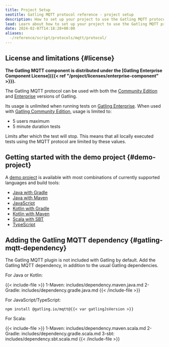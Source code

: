 ```yaml
---
title: Project Setup
seotitle: Gatling MQTT protocol reference - project setup
description: How to set up your project to use the Gatling MQTT protocol.
lead: Learn about how to set up your project to use the Gatling MQTT protocol.
date: 2024-02-07T14:18:28+00:00
aliases:
  -/reference/script/protocols/mqtt/protocol/
---
```


## License and limitations {#license}

**The Gatling MQTT component is distributed under the
[Gatling Enterprise Component License]({{< ref "/project/licenses/enterprise-component" >}}).**

The Gatling MQTT protocol can be used with both the [Community Edition](https://gatling.io/products) and
[Enterprise](https://gatling.io/products) versions of Gatling.

Its usage is unlimited when running tests on [Gatling Enterprise](https://gatling.io/products). When used with
[Gatling Community Edition](https://gatling.io/products), usage is limited to:

- 5 users maximum
- 5 minute duration tests

Limits after which the test will stop. This means that all locally executed tests using the MQTT protocol are limited by these values.

## Getting started with the demo project {#demo-project}

A [demo project](https://github.com/gatling/gatling-mqtt-demo) is available with most combinations of currently
supported languages and build tools:

- [Java with Gradle](https://github.com/gatling/gatling-mqtt-demo/tree/main/java/gradle)
- [Java with Maven](https://github.com/gatling/gatling-mqtt-demo/tree/main/java/maven)
- [JavaScript](https://github.com/gatling/gatling-mqtt-demo/tree/main/javascript)
- [Kotlin with Gradle](https://github.com/gatling/gatling-mqtt-demo/tree/main/kotlin/gradle)
- [Kotlin with Maven](https://github.com/gatling/gatling-mqtt-demo/tree/main/kotlin/maven)
- [Scala with SBT](https://github.com/gatling/gatling-mqtt-demo/tree/main/scala/sbt)
- [TypeScript](https://github.com/gatling/gatling-mqtt-demo/tree/main/typescript)

## Adding the Gatling MQTT dependency {#gatling-mqtt-dependency}

The Gatling MQTT plugin is not included with Gatling by default. Add the Gatling MQTT dependency, in addition to the
usual Gatling dependencies.

For Java or Kotlin:

{{< include-file >}}
1-Maven: includes/dependency.maven.java.md
2-Gradle: includes/dependency.gradle.java.md
{{< /include-file >}}

For JavaScript/TypeScript:

```console
npm install @gatling.io/mqtt@{{< var gatlingJsVersion >}}
```

For Scala:

{{< include-file >}}
1-Maven: includes/dependency.maven.scala.md
2-Gradle: includes/dependency.gradle.scala.md
3-sbt: includes/dependency.sbt.scala.md
{{< /include-file >}}
